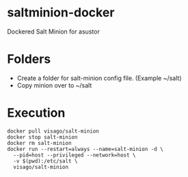 # saltminion-docker

Dockered Salt Minion for asustor

# Folders

* Create a folder for salt-minion config file. (Example ~/salt)
* Copy minion over to ~/salt

# Execution

```
docker pull visago/salt-minion
docker stop salt-minion
docker rm salt-minion
docker run --restart=always --name=salt-minion -d \
  --pid=host --privileged --network=host \
  -v $(pwd):/etc/salt \
  visago/salt-minion
```
